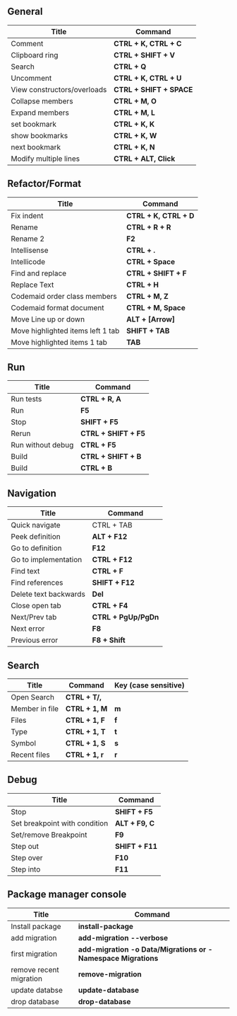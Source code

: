  ## General
 | Title                       | Command                  |
 | --------------------------- | ------------------------ |
 | Comment                     | **CTRL + K, CTRL + C**   |
 | Clipboard ring              | **CTRL + SHIFT + V**     |
 | Search                      | **CTRL + Q**             |
 | Uncomment                   | **CTRL + K, CTRL + U**   |
 | View constructors/overloads | **CTRL + SHIFT + SPACE** |
 | Collapse members            | **CTRL + M, O**          |
 | Expand members              | **CTRL + M, L**          |
 | set bookmark                | **CTRL + K, K**          |
 | show bookmarks              | **CTRL + K, W**          |
 | next bookmark               | **CTRL + K, N**          |
 | Modify multiple lines       | **CTRL + ALT, Click**    |


 ## Refactor/Format
 | Title                             | Command                |
 | --------------------------------- | ---------------------- |
 | Fix indent                        | **CTRL + K, CTRL + D** |
 | Rename                            | **CTRL + R + R**       |
 | Rename 2                          | **F2**                 |
 | Intellisense                      | **CTRL + .**           |
 | Intellicode                       | **CTRL + Space**       |
 | Find and replace                  | **CTRL + SHIFT + F**   |
 | Replace Text                      | **CTRL + H**           |
 | Codemaid order class members      | **CTRL + M, Z**        |
 | Codemaid format document          | **CTRL + M, Space**    |
 | Move  Line up or down             | **ALT + [Arrow]**      |
 | Move highlighted items left 1 tab | **SHIFT + TAB**        |
 | Move highlighted items 1 tab      | **TAB**                |


  ## Run
 | Title             | Command               |
 | ----------------- | --------------------- |
 | Run tests         | **CTRL + R, A**       |
 | Run               | **F5**                |
 | Stop              | **SHIFT + F5**        |
 | Rerun             | **CTRL + SHIFT + F5** |
 | Run without debug | **CTRL + F5**         |
 | Build             | **CTRL + SHIFT + B**  |
 | Build             | **CTRL + B**          |

   ## Navigation
 | Title                 | Command              |
 | --------------------- | -------------------- |
 | Quick navigate        | CTRL + TAB           |
 | Peek definition       | **ALT + F12**        |
 | Go to definition      | **F12**              |
 | Go to implementation  | **CTRL + F12**       |
 | Find text             | **CTRL + F**         |
 | Find references       | **SHIFT + F12**      |
 | Delete text backwards | **Del**              |
 | Close open tab        | **CTRL + F4**        |
 | Next/Prev tab         | **CTRL + PgUp/PgDn** |
 | Next error            | **F8**               |
 | Previous error        | **F8 + Shift**       |
 
 ## Search
 | Title          | Command         | Key (case sensitive) |
 | -------------- | --------------- | -------------------- |
 | Open Search    | **CTRL + T/,**  |                      |
 | Member in file | **CTRL + 1, M** | **m**                |
 | Files          | **CTRL + 1, F** | **f**                |
 | Type           | **CTRL + 1, T** | **t**                |
 | Symbol         | **CTRL + 1, S** | **s**                |
 | Recent files   | **CTRL + 1, r** | **r**                |

  ## Debug
 | Title                         | Command         |
 | ----------------------------- | --------------- |
 | Stop                          | **SHIFT + F5**  |
 | Set breakpoint with condition | **ALT + F9, C** |
 | Set/remove Breakpoint         | **F9**          |
 | Step out                      | **SHIFT + F11** |
 | Step over                     | **F10**         |
 | Step into                     | **F11**         |

 ## Package manager console
 | Title                   | Command                                                       |
 | ----------------------- | ------------------------------------------------------------- |
 | Install package         | **install-package**                                           |
 | add migration           | **add-migration --verbose**                                   |
 | first migration         | **add-migration -o Data/Migrations or -Namespace Migrations** |
 | remove recent migration | **remove-migration**                                          |
 | update databse          | **update-database**                                           |
 | drop database           | **drop-database**                                             |